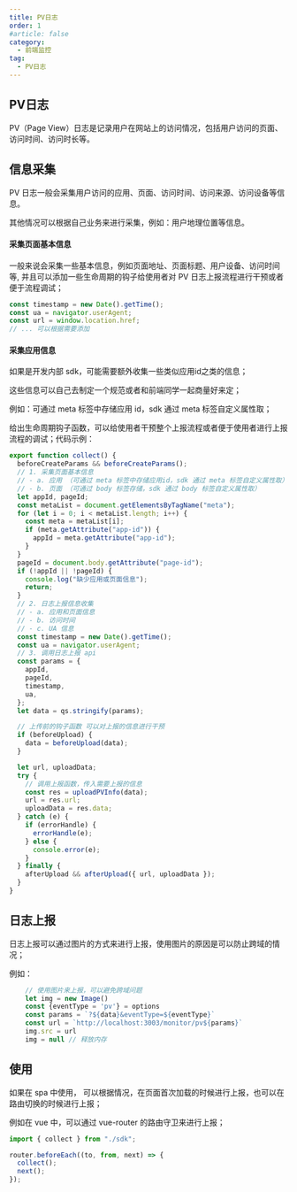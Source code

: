 ```yaml
---
title: PV日志
order: 1
#article: false
category:
  - 前端监控
tag:
  - PV日志
---
```


## PV日志

PV（Page View）日志是记录用户在网站上的访问情况，包括用户访问的页面、访问时间、访问时长等。


## 信息采集

PV 日志一般会采集用户访问的应用、页面、访问时间、访问来源、访问设备等信息。

其他情况可以根据自己业务来进行采集，例如：用户地理位置等信息。

#### 采集页面基本信息

一般来说会采集一些基本信息，例如页面地址、页面标题、用户设备、访问时间等, 并且可以添加一些生命周期的钩子给使用者对 PV 日志上报流程进行干预或者便于流程调试；

```js
const timestamp = new Date().getTime();
const ua = navigator.userAgent;
const url = window.location.href;
// ... 可以根据需要添加
 ```

#### 采集应用信息

如果是开发内部 sdk，可能需要额外收集一些类似应用id之类的信息；

这些信息可以自己去制定一个规范或者和前端同学一起商量好来定；

例如：可通过 meta 标签中存储应用 id，sdk 通过 meta 标签自定义属性取；


给出生命周期钩子函数，可以给使用者干预整个上报流程或者便于使用者进行上报流程的调试；代码示例：

```js 
export function collect() {
  beforeCreateParams && beforeCreateParams();
  // 1. 采集页面基本信息
  // - a. 应用 （可通过 meta 标签中存储应用id，sdk 通过 meta 标签自定义属性取）
  // - b. 页面 （可通过 body 标签存储，sdk 通过 body 标签自定义属性取）
  let appId, pageId;
  const metaList = document.getElementsByTagName("meta");
  for (let i = 0; i < metaList.length; i++) {
    const meta = metaList[i];
    if (meta.getAttribute("app-id")) {
      appId = meta.getAttribute("app-id");
    }
  }
  pageId = document.body.getAttribute("page-id");
  if (!appId || !pageId) {
    console.log("缺少应用或页面信息");
    return;
  }
  // 2. 日志上报信息收集
  // - a. 应用和页面信息
  // - b. 访问时间
  // - c. UA 信息
  const timestamp = new Date().getTime();
  const ua = navigator.userAgent;
  // 3. 调用日志上报 api
  const params = {
    appId,
    pageId,
    timestamp,
    ua,
  };
  let data = qs.stringify(params);

  // 上传前的钩子函数 可以对上报的信息进行干预
  if (beforeUpload) {
    data = beforeUpload(data);
  }

  let url, uploadData;
  try {
    // 调用上报函数，传入需要上报的信息
    const res = uploadPVInfo(data);
    url = res.url;
    uploadData = res.data;
  } catch (e) {
    if (errorHandle) {
      errorHandle(e);
    } else {
      console.error(e);
    }
  } finally {
    afterUpload && afterUpload({ url, uploadData });
  }
}
```


## 日志上报

日志上报可以通过图片的方式来进行上报，使用图片的原因是可以防止跨域的情况；

例如：

```js
    // 使用图片来上报，可以避免跨域问题
    let img = new Image()
    const {eventType = 'pv'} = options
    const params = `?${data}&eventType=${eventType}`
    const url = `http://localhost:3003/monitor/pv${params}`
    img.src = url
    img = null // 释放内存
```


## 使用

如果在 spa 中使用， 可以根据情况，在页面首次加载的时候进行上报，也可以在路由切换的时候进行上报；

例如在 vue 中，可以通过 vue-router 的路由守卫来进行上报；

```js
import { collect } from "./sdk";

router.beforeEach((to, from, next) => {
  collect();
  next();
});
```